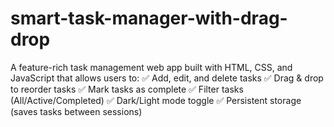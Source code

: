 # smart-task-manager-with-drag-drop
A feature-rich task management web app built with HTML, CSS, and JavaScript that allows users to:  ✅ Add, edit, and delete tasks ✅ Drag &amp; drop to reorder tasks ✅ Mark tasks as complete ✅ Filter tasks (All/Active/Completed) ✅ Dark/Light mode toggle ✅ Persistent storage (saves tasks between sessions)

